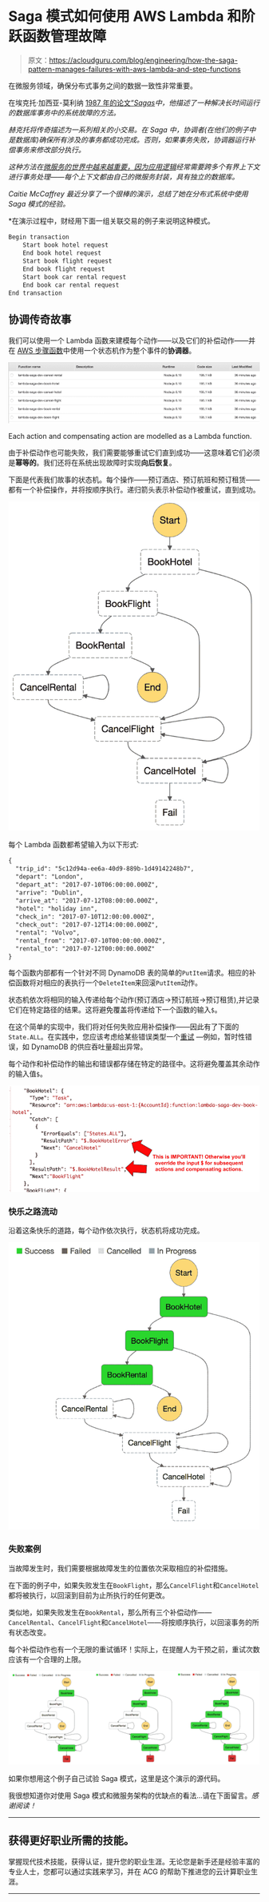 # Saga 模式如何使用 AWS Lambda 和阶跃函数管理故障

> 原文：<https://acloudguru.com/blog/engineering/how-the-saga-pattern-manages-failures-with-aws-lambda-and-step-functions>

在微服务领域，确保分布式事务之间的数据一致性非常重要。

在埃克托·加西亚-莫利纳 [1987 年的论文“*Sagas*](http://www.cs.cornell.edu/andru/cs711/2002fa/reading/sagas.pdf)*中，他描述了一种解决长时间运行的数据库事务中的系统故障的方法。*

*赫克托将传奇描述为一系列相关的小交易。在 Saga 中，协调者(在他们的例子中是数据库)确保所有涉及的事务都成功完成。否则，如果事务失败，协调器运行补偿事务来修改部分执行。*

*这种方法在[微服务的世界中越来越重要，因为应用逻辑](https://acloudguru.com/blog/engineering/evolution-of-business-logic-from-monoliths-through-microservices-to-functions)经常需要跨多个有界上下文进行事务处理——每个上下文都由自己的微服务封装，具有独立的数据库。*

*Caitie McCaffrey 最近分享了一个很棒的演示，总结了她在分布式系统中使用 Saga 模式的经验。*

 *在演示过程中，财经用下面一组关联交易的例子来说明这种模式。

```
Begin transaction
    Start book hotel request
    End book hotel request
    Start book flight request
    End book flight request
    Start book car rental request
    End book car rental request
End transaction
```

## 协调传奇故事

我们可以使用一个 Lambda 函数来建模每个动作——以及它们的补偿动作——并在 [AWS 步骤函数](https://acloudguru.com/blog/engineering/processing-an-arbitrary-number-of-jobs-with-aws-step-functions)中使用一个状态机作为整个事件的**协调器**。

![](img/593670583f6001f8e1d506e044152c36.png)

Each action and compensating action are modelled as a Lambda function.

由于补偿动作也可能失败，我们需要能够重试它们直到成功——这意味着它们必须是**幂等的**。我们还将在系统出现故障时实现**向后恢复**。

下面是代表我们故事的状态机。每个操作——预订酒店、预订航班和预订租赁——都有一个补偿操作，并将按顺序执行。递归箭头表示补偿动作被重试，直到成功。

![The state machine that represents a saga pattern.](img/ba08758c5dfdb3fbb197bd947d1542cb.png)

每个 Lambda 函数都希望输入为以下形式:

```
{
  "trip_id": "5c12d94a-ee6a-40d9-889b-1d49142248b7",
  "depart": "London",
  "depart_at": "2017-07-10T06:00:00.000Z",
  "arrive": "Dublin",
  "arrive_at": "2017-07-12T08:00:00.000Z",
  "hotel": "holiday inn",
  "check_in": "2017-07-10T12:00:00.000Z",
  "check_out": "2017-07-12T14:00:00.000Z",
  "rental": "Volvo",
  "rental_from": "2017-07-10T00:00:00.000Z",
  "rental_to": "2017-07-12T00:00:00.000Z"
}
```

每个函数内部都有一个针对不同 DynamoDB 表的简单的`PutItem`请求。相应的补偿函数将对相应的表执行一个`DeleteItem`来回滚`PutItem`动作。

状态机依次将相同的输入传递给每个动作(预订酒店→预订航班→预订租赁),并记录它们在特定路径的结果。这将避免覆盖将传递给下一个函数的输入`$`。

在这个简单的实现中，我们将对任何失败应用补偿操作——因此有了下面的`State.ALL`。在实践中，您应该考虑给某些错误类型一个[重试](http://docs.aws.amazon.com/step-functions/latest/dg/amazon-states-language-errors.html#amazon-states-language-retrying-after-error) —例如，暂时性错误，如 DynamoDB 的供应吞吐量超出异常。

每个动作和补偿动作的输出和错误都存储在特定的路径中。这将避免覆盖其余动作的输入值`$`。

![The output and error from each action and compensating action are stored at a specific path.](img/b965613464a8a7eb1e955a23ed12e21d.png)

### 快乐之路流动

沿着这条快乐的道路，每个动作依次执行，状态机将成功完成。

![Saga path where each of the actions are performed in turn and the state machine will successfully complete.](img/f8eedb75187c63beed2d9b5b4a5a7bcc.png)

### 失败案例

当故障发生时，我们需要根据故障发生的位置依次采取相应的补偿措施。

在下面的例子中，如果失败发生在`BookFlight`，那么`CancelFlight`和`CancelHotel`都将被执行，以回滚到目前为止所执行的任何更改。

类似地，如果失败发生在`BookRental`，那么所有三个补偿动作——`CancelRental`、`CancelFlight`和`CancelHotel`——将按顺序执行，以回滚事务的所有状态改变。

每个补偿动作也有一个无限的重试循环！实际上，在提醒人为干预之前，重试次数应该有一个合理的上限。

![Showing each compensating action having an infinite retry loop.](img/255093ca78078d639c233d6779e8be4a.png)

如果你想用这个例子自己试验 Saga 模式，这里是这个演示的源代码。

我很想知道你对使用 Saga 模式和微服务架构的优缺点的看法…请在下面留言。*感谢阅读！*

* * *

## 获得更好职业所需的技能。

掌握现代技术技能，获得认证，提升您的职业生涯。无论您是新手还是经验丰富的专业人士，您都可以通过实践来学习，并在 ACG 的帮助下推进您的云计算职业生涯。

* * **